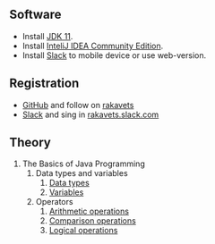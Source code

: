 ## Software
- Install [JDK 11](https://www.oracle.com/technetwork/java/javase/downloads/index.html).
- Install [InteliJ IDEA Community Edition](https://www.jetbrains.com).
- Install [Slack](https://slack.com) to mobile device or use web-version.

## Registration
- [GitHub](https://github.com/) and follow on [rakavets](https://github.com/rakavets)
- [Slack](https://slack.com/) and sing in [rakavets.slack.com](https://rakavets.slack.com)

## Theory

1. The Basics of Java Programming
    1. Data types and variables
        1. [Data types](https://github.com/rakavets/javase/wiki/Data-types)
        1. [Variables](https://github.com/rakavets/javase/wiki/Variables)
    1. Operators
        1. [Arithmetic operations](https://github.com/rakavets/javase/wiki/Arithmetic-operations)
        1. [Comparison operations](https://github.com/rakavets/javase/wiki/Comparison-operations)
        1. [Logical operations](https://github.com/rakavets/javase/wiki/Logical-operations)
